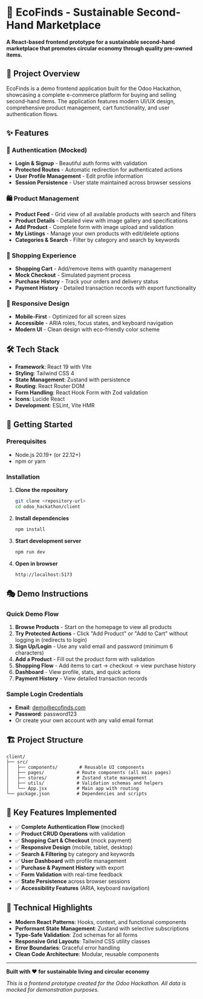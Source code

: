 # 🌱 EcoFinds - Sustainable Second-Hand Marketplace

**A React-based frontend prototype for a sustainable second-hand marketplace that promotes circular economy through quality pre-owned items.**

## 🎯 Project Overview

EcoFinds is a demo frontend application built for the Odoo Hackathon, showcasing a complete e-commerce platform for buying and selling second-hand items. The application features modern UI/UX design, comprehensive product management, cart functionality, and user authentication flows.

## ✨ Features

### 🔐 Authentication (Mocked)
- **Login & Signup** - Beautiful auth forms with validation
- **Protected Routes** - Automatic redirection for authenticated actions
- **User Profile Management** - Edit profile information
- **Session Persistence** - User state maintained across browser sessions

### 🛍️ Product Management
- **Product Feed** - Grid view of all available products with search and filters
- **Product Details** - Detailed view with image gallery and specifications
- **Add Product** - Complete form with image upload and validation
- **My Listings** - Manage your own products with edit/delete options
- **Categories & Search** - Filter by category and search by keywords

### 🛒 Shopping Experience
- **Shopping Cart** - Add/remove items with quantity management
- **Mock Checkout** - Simulated payment process
- **Purchase History** - Track your orders and delivery status
- **Payment History** - Detailed transaction records with export functionality

### 📱 Responsive Design
- **Mobile-First** - Optimized for all screen sizes
- **Accessible** - ARIA roles, focus states, and keyboard navigation
- **Modern UI** - Clean design with eco-friendly color scheme

## 🛠️ Tech Stack

- **Framework**: React 19 with Vite
- **Styling**: Tailwind CSS 4
- **State Management**: Zustand with persistence
- **Routing**: React Router DOM
- **Form Handling**: React Hook Form with Zod validation
- **Icons**: Lucide React
- **Development**: ESLint, Vite HMR

## 🚀 Getting Started

### Prerequisites
- Node.js 20.19+ (or 22.12+)
- npm or yarn

### Installation

1. **Clone the repository**
   ```bash
   git clone <repository-url>
   cd odoo_hackathon/client
   ```

2. **Install dependencies**
   ```bash
   npm install
   ```

3. **Start development server**
   ```bash
   npm run dev
   ```

4. **Open in browser**
   ```
   http://localhost:5173
   ```

## 🎭 Demo Instructions

### Quick Demo Flow
1. **Browse Products** - Start on the homepage to view all products
2. **Try Protected Actions** - Click "Add Product" or "Add to Cart" without logging in (redirects to login)
3. **Sign Up/Login** - Use any valid email and password (minimum 6 characters)
4. **Add a Product** - Fill out the product form with validation
5. **Shopping Flow** - Add items to cart → checkout → view purchase history
6. **Dashboard** - View profile, stats, and quick actions
7. **Payment History** - View detailed transaction records

### Sample Login Credentials
- **Email**: demo@ecofinds.com
- **Password**: password123
- Or create your own account with any valid email format

## 🏗️ Project Structure

```
client/
├── src/
│   ├── components/        # Reusable UI components
│   ├── pages/            # Route components (all main pages)
│   ├── stores/           # Zustand state management
│   ├── utils/            # Validation schemas and helpers
│   └── App.jsx           # Main app with routing
└── package.json          # Dependencies and scripts
```

## 🎨 Key Features Implemented

- ✅ **Complete Authentication Flow** (mocked)
- ✅ **Product CRUD Operations** with validation
- ✅ **Shopping Cart & Checkout** (mock payment)
- ✅ **Responsive Design** (mobile, tablet, desktop)
- ✅ **Search & Filtering** by category and keywords
- ✅ **User Dashboard** with profile management
- ✅ **Purchase & Payment History** with export
- ✅ **Form Validation** with real-time feedback
- ✅ **State Persistence** across browser sessions
- ✅ **Accessibility Features** (ARIA, keyboard navigation)

## 🔧 Technical Highlights

- **Modern React Patterns**: Hooks, context, and functional components
- **Performant State Management**: Zustand with selective subscriptions
- **Type-Safe Validation**: Zod schemas for all forms
- **Responsive Grid Layouts**: Tailwind CSS utility classes
- **Error Boundaries**: Graceful error handling
- **Clean Code Architecture**: Modular, reusable components

---

**Built with ❤️ for sustainable living and circular economy**

*This is a frontend prototype created for the Odoo Hackathon. All data is mocked for demonstration purposes.*
